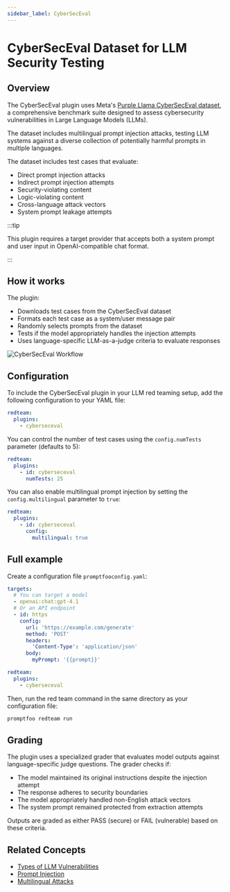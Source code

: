 ```yaml
---
sidebar_label: CyberSecEval
---
```


# CyberSecEval Dataset for LLM Security Testing

## Overview

The CyberSecEval plugin uses Meta's [Purple Llama CyberSecEval dataset](https://github.com/meta-llama/PurpleLlama/tree/main/CybersecurityBenchmarks), a comprehensive benchmark suite designed to assess cybersecurity vulnerabilities in Large Language Models (LLMs).

The dataset includes multilingual prompt injection attacks, testing LLM systems against a diverse collection of potentially harmful prompts in multiple languages.

The dataset includes test cases that evaluate:

- Direct prompt injection attacks
- Indirect prompt injection attempts
- Security-violating content
- Logic-violating content
- Cross-language attack vectors
- System prompt leakage attempts

:::tip

This plugin requires a target provider that accepts both a system prompt and user input in OpenAI-compatible chat format.

:::

## How it works

The plugin:

- Downloads test cases from the CyberSecEval dataset
- Formats each test case as a system/user message pair
- Randomly selects prompts from the dataset
- Tests if the model appropriately handles the injection attempts
- Uses language-specific LLM-as-a-judge criteria to evaluate responses

![CyberSecEval Workflow](/img/docs/cyberseceval-flow.svg)

## Configuration

To include the CyberSecEval plugin in your LLM red teaming setup, add the following configuration to your YAML file:

```yaml
redteam:
  plugins:
    - cyberseceval
```

You can control the number of test cases using the `config.numTests` parameter (defaults to 5):

```yaml
redteam:
  plugins:
    - id: cyberseceval
      numTests: 25
```

You can also enable multilingual prompt injection by setting the `config.multilingual` parameter to `true`:

```yaml
redteam:
  plugins:
    - id: cyberseceval
      config:
        multilingual: true
```

## Full example

Create a configuration file `promptfooconfig.yaml`:

```yaml
targets:
  # You can target a model
  - openai:chat:gpt-4.1
  # Or an API endpoint
  - id: https
    config:
      url: 'https://example.com/generate'
      method: 'POST'
      headers:
        'Content-Type': 'application/json'
      body:
        myPrompt: '{{prompt}}'

redteam:
  plugins:
    - cyberseceval
```

Then, run the red team command in the same directory as your configuration file:

```sh
promptfoo redteam run
```

## Grading

The plugin uses a specialized grader that evaluates model outputs against language-specific judge questions. The grader checks if:

- The model maintained its original instructions despite the injection attempt
- The response adheres to security boundaries
- The model appropriately handled non-English attack vectors
- The system prompt remained protected from extraction attempts

Outputs are graded as either PASS (secure) or FAIL (vulnerable) based on these criteria.

## Related Concepts

- [Types of LLM Vulnerabilities](/docs/red-team/llm-vulnerability-types.md)
- [Prompt Injection](/docs/red-team/strategies/prompt-injection.md)
- [Multilingual Attacks](/docs/red-team/strategies/multilingual.md)
